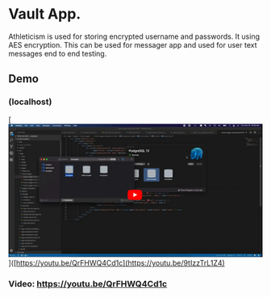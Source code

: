 # Vault App.
Athleticism is used for storing encrypted username and passwords. It using AES encryption. This can be used for messager app and used for user text messages end to end testing.

## Demo
### (localhost)
[![Watch the video](https://github.com/srisaikiranreddy/athleticism/blob/main/img/athleticism-demo.png)]([https://youtu.be/QrFHWQ4Cd1c](https://youtu.be/9tIzzTrL1Z4)
  ### Video: https://youtu.be/QrFHWQ4Cd1c
  
